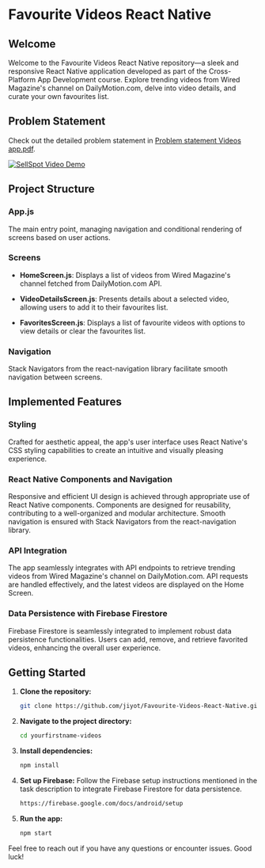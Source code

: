 # Favourite Videos React Native

## Welcome
Welcome to the Favourite Videos React Native repository—a sleek and responsive React Native application developed as part of the Cross-Platform App Development course. Explore trending videos from Wired Magazine's channel on DailyMotion.com, delve into video details, and curate your own favourites list.

## Problem Statement
Check out the detailed problem statement in [Problem statement Videos app.pdf](https://github.com/jiyot/Favourite-Videos-React-Native/files/13699146/Problem.statement.Videos.app.pdf).

[![SellSpot Video Demo](https://github.com/jiyot/Favourite-Videos-React-Native/assets/126514800/9345cf7a-1ab8-4317-923d-b547ed1a0241)](https://drive.google.com/file/d/1jZ7SRenJFkCmnYsI4kwC2mAYmag7D0jZ/view?usp=sharing)

## Project Structure

### App.js
The main entry point, managing navigation and conditional rendering of screens based on user actions.

### Screens

- **HomeScreen.js**: Displays a list of videos from Wired Magazine's channel fetched from DailyMotion.com API.
  
- **VideoDetailsScreen.js**: Presents details about a selected video, allowing users to add it to their favourites list.

- **FavoritesScreen.js**: Displays a list of favourite videos with options to view details or clear the favourites list.

### Navigation

Stack Navigators from the react-navigation library facilitate smooth navigation between screens.

## Implemented Features

### Styling

Crafted for aesthetic appeal, the app's user interface uses React Native's CSS styling capabilities to create an intuitive and visually pleasing experience.

### React Native Components and Navigation

Responsive and efficient UI design is achieved through appropriate use of React Native components. Components are designed for reusability, contributing to a well-organized and modular architecture. Smooth navigation is ensured with Stack Navigators from the react-navigation library.

### API Integration

The app seamlessly integrates with API endpoints to retrieve trending videos from Wired Magazine's channel on DailyMotion.com. API requests are handled effectively, and the latest videos are displayed on the Home Screen.

### Data Persistence with Firebase Firestore

Firebase Firestore is seamlessly integrated to implement robust data persistence functionalities. Users can add, remove, and retrieve favorited videos, enhancing the overall user experience.

## Getting Started

1. **Clone the repository:**
   ```bash
   git clone https://github.com/jiyot/Favourite-Videos-React-Native.git


2. **Navigate to the project directory:**
   ```bash
   cd yourfirstname-videos

3. **Install dependencies:**
   ```bash
   npm install

4. **Set up Firebase:**
    Follow the Firebase setup instructions mentioned in the task description to integrate Firebase Firestore for data persistence.
   ```bash
   https://firebase.google.com/docs/android/setup

6. **Run the app:**
   ```bash
   npm start

Feel free to reach out if you have any questions or encounter issues. Good luck!


